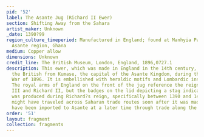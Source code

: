```yaml
---
pid: '52'
label: The Asante Jug (Richard II Ewer)
section: Shifting Away from the Sahara
artist_maker: Unknown
_date: 1390?99
region_culture_timeperiod: Manufactured in England; found at Manhyia Palace, Kumase,
  Asante region, Ghana
medium: Copper allow
dimensions: Unknown
credit_line: The British Museum, London, England, 1896,0727.1
description: This ewer, which was made in England in the 14th century, was taken by
  the British from Kumase, the capital of the Asante Kingdom, during the Anglo-Asante
  War of 1896. It is embellished with heraldic motifs and Lombardic inscriptions.
  The royal arms of England on the front of the jug reference the reigns of both Edward
  III and Richard II, but the badges on the lid depicting a stag indicate that it
  was produced during Richard?s reign, specifically between 1390 and 1400. The ewer
  might have traveled across Saharan trade routes soon after it was made, or it might
  have been imported to Asante at a later time through trade along the Atlantic coast.
order: '51'
layout: fragment
collection: fragments
---
```

